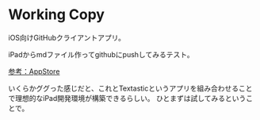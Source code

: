 # Working Copy

iOS向けGitHubクライアントアプリ。

iPadからmdファイル作ってgithubにpushしてみるテスト。

[参考：AppStore](https://itunes.apple.com/jp/app/working-copy/id896694807?mt=8)

いくらかググった感じだと、これとTextasticというアプリを組み合わせることで理想的なiPad開発環境が構築できるらしい。
ひとまずは試してみるということで。
